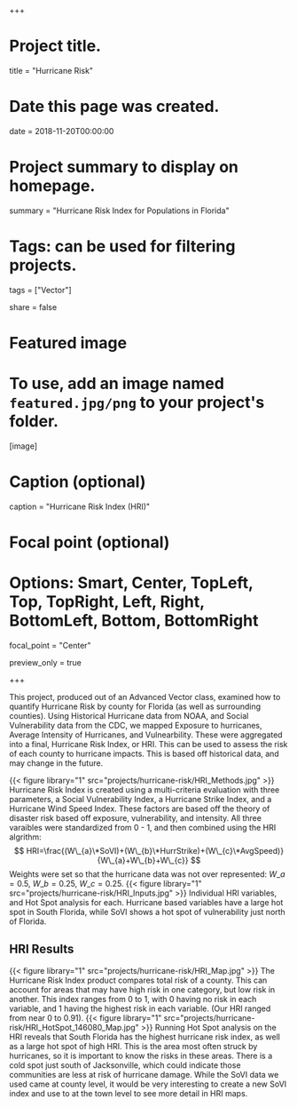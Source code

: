 +++
# Project title.
title = "Hurricane Risk"

# Date this page was created.
date = 2018-11-20T00:00:00

# Project summary to display on homepage.
summary = "Hurricane Risk Index for Populations in Florida"

# Tags: can be used for filtering projects.
tags = ["Vector"]

share = false

# Featured image
# To use, add an image named `featured.jpg/png` to your project's folder. 
[image]
  # Caption (optional)
  caption = "Hurricane Risk Index (HRI)"
  
  # Focal point (optional)
  # Options: Smart, Center, TopLeft, Top, TopRight, Left, Right, BottomLeft, Bottom, BottomRight
  focal_point = "Center"
  
  preview_only = true

+++

This project, produced out of an Advanced Vector class, examined how to quantify Hurricane Risk by county for Florida (as well as surrounding counties). Using Historical Hurricane data from NOAA, and Social Vulnerability data from the CDC, we mapped Exposure to hurricanes, Average Intensity of Hurricanes, and Vulnearbility. These were aggregated into a final, Hurricane Risk Index, or HRI. This can be used to assess the risk of each county to hurricane impacts. This is based off historical data, and may change in the future.

{{< figure library="1" src="projects/hurricane-risk/HRI_Methods.jpg" >}}
Hurricane Risk Index is created using a multi-criteria evaluation with three parameters, a Social Vulnerability Index, a Hurricane Strike Index, and a Hurricane Wind Speed Index. These factors are based off the theory of disaster risk based off exposure, vulnerability, and intensity. All three varaibles were standardized from 0 - 1, and then combined using the HRI algrithm: 
$$ HRI=\frac{(W\_{a}\*SoVI)+(W\_{b}\*HurrStrike)+(W\_{c}\*AvgSpeed)}{W\_{a}+W\_{b}+W\_{c}} $$
Weights were set so that the hurricane data was not over represented: $W\_{a}=0.5$, $W\_{b}=0.25$, $W\_{c}=0.25$.
{{< figure library="1" src="projects/hurricane-risk/HRI_Inputs.jpg" >}}
Individual HRI variables, and Hot Spot analysis for each. Hurricane based variables have a large hot spot in South Florida, while SoVI shows a hot spot of vulnerability just north of Florida.

## HRI Results
{{< figure library="1" src="projects/hurricane-risk/HRI_Map.jpg" >}}
The Hurricane Risk Index product compares total risk of a county. This can account for areas that may have high risk in one category, but low risk in another. This index ranges from 0 to 1, with 0 having no risk in each variable, and 1 having the highest risk in each variable. (Our HRI ranged from near 0 to 0.91).
{{< figure library="1" src="projects/hurricane-risk/HRI_HotSpot_146080_Map.jpg" >}}
Running Hot Spot analysis on the HRI reveals that South Florida has the highest hurricane risk index, as well as a large hot spot of high HRI. This is the area most often struck by hurricanes, so it is important to know the risks in these areas. There is a cold spot just south of Jacksonville, which could indicate those communities are less at risk of hurricane damage. While the SoVI data we used came at county level, it would be very interesting to create a new SoVI index and use to at the town level to see more detail in HRI maps.
